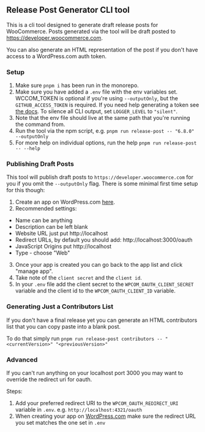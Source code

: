 ## Release Post Generator CLI tool

This is a cli tool designed to generate draft release posts for WooCommerce.
Posts generated via the tool will be draft posted to https://developer.woocommerce.com.

You can also generate an HTML representation of the post if you
don't have access to a WordPress.com auth token.

### Setup

1. Make sure `pnpm i` has been run in the monorepo.
2. Make sure you have added a `.env` file with the env variables set. WCCOM_TOKEN is optional if you're using `--outputOnly`, but
the `GITHUB_ACCESS_TOKEN` is required. If you need help generating a token see [the docs](https://docs.github.com/en/authentication/keeping-your-account-and-data-secure/creating-a-personal-access-token). To silence all CLI output, set `LOGGER_LEVEL` to `"silent"`.
3. Note that the env file should live at the same path that you're running the command from.
4. Run the tool via the npm script, e.g. `pnpm run release-post -- "6.8.0" --outputOnly`
5. For more help on individual options, run the help `pnpm run release-post -- --help`
### Publishing Draft Posts

This tool will publish draft posts to `https://developer.woocommerce.com` for you if you omit the `--outputOnly` flag. There is some minimal first time setup for this though:

1. Create an app on WordPress.com [here](https://developer.wordpress.com/apps/).
2. Recommended settings:

* Name can be anything
* Description can be left blank
* Website URL just put http://localhost
* Redirect URLs, by default you should add: http://localhost:3000/oauth
* JavaScript Origins put http://localhost
* Type - choose "Web"

3. Once your app is created you can go back to the
app list and click "manage app".
4. Take note of the `client secret` and the `client id`.
5. In your `.env` file add the client secret to the `WPCOM_OAUTH_CLIENT_SECRET` variable and the client id to the `WPCOM_OAUTH_CLIENT_ID` variable.


### Generating Just a Contributors List

If you don't have a final release yet you can generate an HTML contributors list that you can copy
paste into a blank post.

To do that simply run `pnpm run release-post contributors -- "<currentVersion>" "<previousVersion>"`

### Advanced

If you can't run anything on your localhost port 3000 you may want to override the redirect uri for oauth.

Steps:

1. Add your preferred redirect URI to the `WPCOM_OAUTH_REDIRECT_URI` variable in `.env`. e.g. `http://localhost:4321/oauth`
2. When creating your app on [WordPress.com](https://developer.wordpress.com/apps/) make sure the redirect URL you set matches the one set in `.env`






